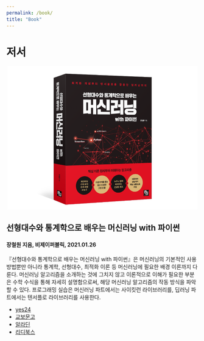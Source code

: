 ```yaml
---
permalink: /book/
title: "Book"
---
```


# 저서    

<center><img src="/assets/images/book/ml_by_la_stat.png" width="500"></center>  

## 선형대수와 통계학으로 배우는 머신러닝 with 파이썬  
#### 장철원 지음, 비제이퍼블릭, 2021.01.26    

『선형대수와 통계학으로 배우는 머신러닝 with 파이썬』은 머신러닝의 기본적인 사용 방법뿐만 아니라 통계학, 선형대수, 최적화 이론 등 머신러닝에 필요한 배경 이론까지 다룬다. 머신러닝 알고리즘을 소개하는 것에 그치지 않고 이론적으로 이해가 필요한 부분은 수학 수식을 통해 자세히 설명함으로써, 해당 머신러닝 알고리즘의 작동 방식을 파악할 수 있다. 프로그래밍 실습은 머신러닝 파트에서는 사이킷런 라이브러리를, 딥러닝 파트에서는 텐서플로 라이브러리를 사용한다. 

 * [yes24](http://www.yes24.com/Product/Goods/97032765?OzSrank=1)   
 * [교보문고](http://www.kyobobook.co.kr/product/detailViewKor.laf?ejkGb=KOR&mallGb=KOR&barcode=9791165920395&orderClick=LAG&Kc=)  
 * [알라딘](https://www.aladin.co.kr/shop/wproduct.aspx?ItemId=262038358)   
 * [리디북스](https://ridibooks.com/books/3780000100?_s=search&_q=%EC%9E%A5%EC%B2%A0%EC%9B%90)  



